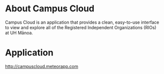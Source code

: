 # About Campus Cloud 

Campus Cloud is an application that provides a clean, easy-to-use interface to view and explore all of the Registered Independent Organizations (RIOs) at UH Mānoa.

# Application
<a href=http://campuscloud.meteorapp.com/#/>http://campuscloud.meteorapp.com<a>
